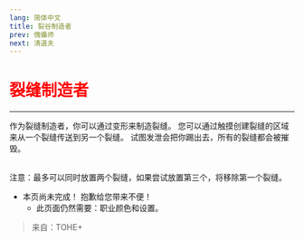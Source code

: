 ```yaml
---
lang: 简体中文
title: 裂谷制造者
prev: 傀儡师
next: 清道夫
---
```


# <font color="red"><b>裂缝制造者</b></font><Badge text="Concealing" type="tip" vertical="middle"/>

***

作为裂缝制造者，你可以通过变形来制造裂缝。 您可以通过触摸创建裂缝的区域来从一个裂缝传送到另一个裂缝。 试图发泄会把你踢出去，所有的裂缝都会被摧毁。<br><br>

注意：最多可以同时放置两个裂缝，如果尝试放置第三个，将移除第一个裂缝。

- 本页尚未完成！ 抱歉给您带来不便！
  - 此页面仍然需要：职业颜色和设置。

> 来自：TOHE+

